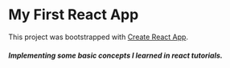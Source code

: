 # My First React App

This project was bootstrapped with [Create React App](https://github.com/facebook/create-react-app).
##### Implementing some basic concepts I learned in react tutorials.


